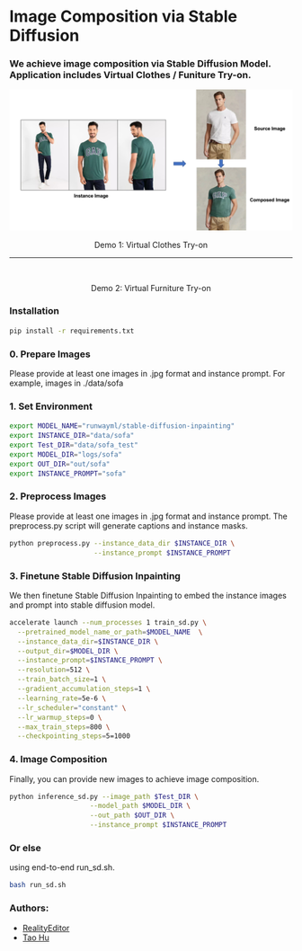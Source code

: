 # Image Composition via Stable Diffusion 

### We achieve image composition via Stable Diffusion Model. Application includes Virtual Clothes / Funiture Try-on.

<!-- ![Example 1](docs/image_composition-1.png "Title") -->
<p align = "center">
    <img src="docs/image_composition-1.png" alt>
</p>
<p align = "center">
    Demo 1: Virtual Clothes Try-on
</p>

---
<!-- ![Example 2](docs/image_composition-2.png "Title") -->
<p align = "center">
    <img src="docs/image_composition-2.png" alt>
</p>
<p align = "center">
    Demo 2: Virtual Furniture Try-on
</p>

### Installation
```bash
pip install -r requirements.txt

```

### 0. Prepare Images
Please provide at least one images in .jpg format and instance prompt.
For example, images in ./data/sofa

### 1. Set Environment
```bash
export MODEL_NAME="runwayml/stable-diffusion-inpainting"
export INSTANCE_DIR="data/sofa"
export Test_DIR="data/sofa_test"
export MODEL_DIR="logs/sofa"
export OUT_DIR="out/sofa"
export INSTANCE_PROMPT="sofa"
```

### 2. Preprocess Images
Please provide at least one images in .jpg format and instance prompt. The preprocess.py script will generate captions and instance masks.

```bash
python preprocess.py --instance_data_dir $INSTANCE_DIR \
                     --instance_prompt $INSTANCE_PROMPT
```

### 3. Finetune Stable Diffusion Inpainting
We then finetune Stable Diffusion Inpainting to embed the instance images and prompt into stable diffusion model.

```bash
accelerate launch --num_processes 1 train_sd.py \
  --pretrained_model_name_or_path=$MODEL_NAME  \
  --instance_data_dir=$INSTANCE_DIR \
  --output_dir=$MODEL_DIR \
  --instance_prompt=$INSTANCE_PROMPT \
  --resolution=512 \
  --train_batch_size=1 \
  --gradient_accumulation_steps=1 \
  --learning_rate=5e-6 \
  --lr_scheduler="constant" \
  --lr_warmup_steps=0 \
  --max_train_steps=800 \
  --checkpointing_steps=5=1000
```

### 4. Image Composition
Finally, you can provide new images to achieve image composition.

```bash
python inference_sd.py --image_path $Test_DIR \
                    --model_path $MODEL_DIR \
                    --out_path $OUT_DIR \
                    --instance_prompt $INSTANCE_PROMPT
```

### Or else
using end-to-end run_sd.sh.

```bash
bash run_sd.sh
```
### Authors:
* [RealityEditor](https://realityeditor.com.cn)
* [Tao Hu](https://tau-yihouxiang.github.io)
